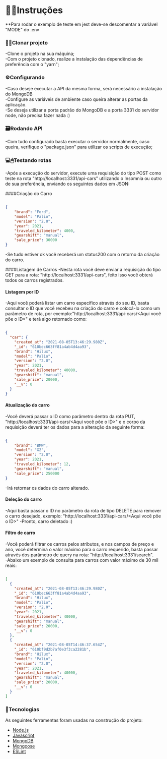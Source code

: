 # 👨‍🏫Instruções

**Para rodar o exemplo de teste em jest deve-se descomentar a variável "MODE" do .env<br>

### 👨‍💻Clonar projeto

-Clone o projeto na sua máquina; <br>
-Com o projeto clonado, realize a instalação das dependências de preferência com o "yarn";<br>

### ⚙Configurando 

-Caso deseje executar a API da mesma forma, será necessário a instalação do MongoDB<br>
-Configure as variáveis de ambiente caso queira alterar as portas da aplicação.<br>
-Se deseja utilizar a porta padrão do MongoDB e a porta 3331 do servidor node, não precisa fazer nada :)<br>


### 🗃Rodando API

-Com tudo configurado basta executar o servidor normalmente, caso queira, verifique o "package.json" para utilizar os scripts de execução;<br>

### 💻🖱Testando rotas

-Após a execução do servidor, execute uma requisição do tipo POST como teste na rota "http://localhost:3331/api-cars" utilizando o Insomnia ou outro de sua preferência, enviando os seguintes dados em JSON:<br>

####Criação do Carro

```JSON

{	
	"brand": "Ford",
	"model": "Palio",
	"version": "2.0",
	"year": 2021,
	"traveled_kilometer": 4000,
	"gearshift": "manual",
	"sale_price": 30000
} 

```

-Se tudo estiver ok você receberá um status200 com o retorno da criação do carro.<br>

####Listagem de Carros
-Nesta rota você deve enviar a requisição do tipo GET para a rota: "http://localhost:3331/api-cars", feito isso você obterá todos os carros registrados.<br>

#### Listagem por ID
-Aqui você poderá listar um carro específico através do seu ID, basta consultar o ID que você recebeu na criação do carro e colocá-lo  como um parâmetro de rota, por exemplo:"http://localhost:3331/api-cars/<Aqui você põe o ID>" e terá algo retornado como:<br>

```JSON

{
  "car": {
    "created_at": "2021-08-05T13:46:29.980Z",
    "_id": "610bec663ff81a4ab4d4aa93",
    "brand": "Hilux",
    "model": "Palio",
    "version": "2.0",
    "year": 2021,
    "traveled_kilometer": 40000,
    "gearshift": "manual",
    "sale_price": 20000,
    "__v": 0
  }
}

```


#### Atualização do carro
-Você deverá passar o ID como parâmetro dentro da rota PUT, "http://localhost:3331/api-cars/<Aqui você põe o ID>" e o corpo da requisição deverá ter os dados para a alteração da seguinte forma:<br>

```JSON

{
	"brand": "BMW",
	"model": "X2",
	"version": "2.0",
	"year": 2021,
	"traveled_kilometer": 12,
	"gearshift": "manual",
	"sale_price": 250000
}

```
-Irá retornar os dados do carro alterado.<br>


#### Deleção do carro
-Aqui basta passar o ID no parâmetro da rota de tipo DELETE para remover o carro desejado, exemplo: "http://localhost:3331/api-cars/<Aqui você põe o ID>"
-Pronto, carro deletado :)

#### Filtro de carro
-Você poderá filtrar os carros pelos atributos, e nos campos de preço e ano, você determina o valor máximo para o carro requerido, basta passar através dos parâmetro de query na rota: "http://localhost:3331/search".<br>
-Abaixo um exemplo de consulta para carros com valor máximo de 30 mil reais: 

```JSON

[
  {
    "created_at": "2021-08-05T13:46:29.980Z",
    "_id": "610bec663ff81a4ab4d4aa93",
    "brand": "Hilux",
    "model": "Palio",
    "version": "2.0",
    "year": 2021,
    "traveled_kilometer": 40000,
    "gearshift": "manual",
    "sale_price": 20000,
    "__v": 0
  },
  {
    "created_at": "2021-08-05T14:46:37.654Z",
    "_id": "610bf9d2b7af0e3f3ca2281b",
    "brand": "Hilux",
    "model": "Palio",
    "version": "2.0",
    "year": 2021,
    "traveled_kilometer": 40000,
    "gearshift": "manual",
    "sale_price": 20000,
    "__v": 0
  }
]

```


### 🔗Tecnologias

As seguintes ferramentas foram usadas na construção do projeto:<br>

- [Node.js](https://nodejs.org/en/)
- [Javascript](https://www.javascript.com/)
- [MongoDB](https://www.mongodb.com/pt-br)
- [Mongoose](https://mongoosejs.com/)
- [ESLint](https://eslint.org/)

